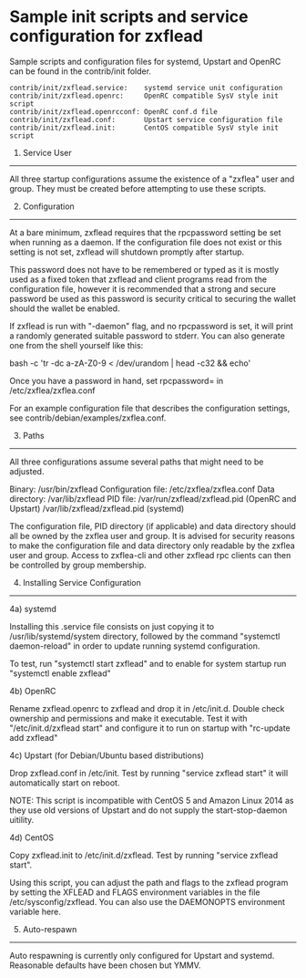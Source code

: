 Sample init scripts and service configuration for zxflead
==========================================================

Sample scripts and configuration files for systemd, Upstart and OpenRC
can be found in the contrib/init folder.

    contrib/init/zxflead.service:    systemd service unit configuration
    contrib/init/zxflead.openrc:     OpenRC compatible SysV style init script
    contrib/init/zxflead.openrcconf: OpenRC conf.d file
    contrib/init/zxflead.conf:       Upstart service configuration file
    contrib/init/zxflead.init:       CentOS compatible SysV style init script

1. Service User
---------------------------------

All three startup configurations assume the existence of a "zxflea" user
and group.  They must be created before attempting to use these scripts.

2. Configuration
---------------------------------

At a bare minimum, zxflead requires that the rpcpassword setting be set
when running as a daemon.  If the configuration file does not exist or this
setting is not set, zxflead will shutdown promptly after startup.

This password does not have to be remembered or typed as it is mostly used
as a fixed token that zxflead and client programs read from the configuration
file, however it is recommended that a strong and secure password be used
as this password is security critical to securing the wallet should the
wallet be enabled.

If zxflead is run with "-daemon" flag, and no rpcpassword is set, it will
print a randomly generated suitable password to stderr.  You can also
generate one from the shell yourself like this:

bash -c 'tr -dc a-zA-Z0-9 < /dev/urandom | head -c32 && echo'

Once you have a password in hand, set rpcpassword= in /etc/zxflea/zxflea.conf

For an example configuration file that describes the configuration settings,
see contrib/debian/examples/zxflea.conf.

3. Paths
---------------------------------

All three configurations assume several paths that might need to be adjusted.

Binary:              /usr/bin/zxflead
Configuration file:  /etc/zxflea/zxflea.conf
Data directory:      /var/lib/zxflead
PID file:            /var/run/zxflead/zxflead.pid (OpenRC and Upstart)
                     /var/lib/zxflead/zxflead.pid (systemd)

The configuration file, PID directory (if applicable) and data directory
should all be owned by the zxflea user and group.  It is advised for security
reasons to make the configuration file and data directory only readable by the
zxflea user and group.  Access to zxflea-cli and other zxflead rpc clients
can then be controlled by group membership.

4. Installing Service Configuration
-----------------------------------

4a) systemd

Installing this .service file consists on just copying it to
/usr/lib/systemd/system directory, followed by the command
"systemctl daemon-reload" in order to update running systemd configuration.

To test, run "systemctl start zxflead" and to enable for system startup run
"systemctl enable zxflead"

4b) OpenRC

Rename zxflead.openrc to zxflead and drop it in /etc/init.d.  Double
check ownership and permissions and make it executable.  Test it with
"/etc/init.d/zxflead start" and configure it to run on startup with
"rc-update add zxflead"

4c) Upstart (for Debian/Ubuntu based distributions)

Drop zxflead.conf in /etc/init.  Test by running "service zxflead start"
it will automatically start on reboot.

NOTE: This script is incompatible with CentOS 5 and Amazon Linux 2014 as they
use old versions of Upstart and do not supply the start-stop-daemon uitility.

4d) CentOS

Copy zxflead.init to /etc/init.d/zxflead. Test by running "service zxflead start".

Using this script, you can adjust the path and flags to the zxflead program by
setting the XFLEAD and FLAGS environment variables in the file
/etc/sysconfig/zxflead. You can also use the DAEMONOPTS environment variable here.

5. Auto-respawn
-----------------------------------

Auto respawning is currently only configured for Upstart and systemd.
Reasonable defaults have been chosen but YMMV.
